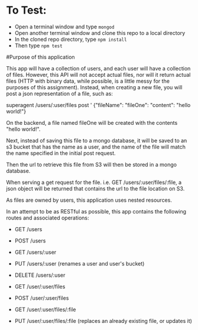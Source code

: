 # To Test:

- Open a terminal window and type `mongod`
- Open another terminal window and clone this repo to a local directory
- In the cloned repo directory, type `npm install`
- Then type `npm test`

#Purpose of this application

This app will have a collection of users, and each user will have a collection of files. However, this API will not accept actual files, nor will it return actual files (HTTP with binary data, while possible, is a little messy for the purposes of this assignment). Instead, when creating a new file, you will post a json representation of a file, such as:

superagent /users/:user/files post ' {"fileName": "fileOne": "content": "hello world!"}

On the backend, a file named fileOne will be created with the contents "hello world!".

Next, instead of saving this file to a mongo database, it will be saved to an s3 bucket that has the name as a user, and the name of the file will match the name specified in the initial post request.

Then the url to retrieve this file from S3 will then be stored in a mongo database.

When serving a get request for the file. i.e. GET /users/:user/files/:file, a json object will be returned that contains the url to the file location on S3.

As files are owned by users, this application uses nested resources.

In an attempt to be as RESTful as possible, this app contains the following routes and associated operations:

- GET /users

- POST /users

- GET /users/:user

- PUT /users/:user (renames a user and user's bucket)

- DELETE /users/:user

- GET /user/:user/files

- POST /user/:user/files

- GET /user/:user/files/:file

- PUT /user/:user/files/:file (replaces an already existing file, or updates it)



